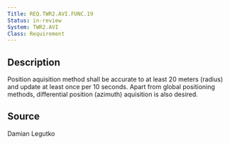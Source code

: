 ```yaml
---
Title: REQ.TWR2.AVI.FUNC.19
Status: in-review
System: TWR2.AVI
Class: Requirement
---
```


## Description

Position aquisition method shall be accurate to at least 20 meters (radius) and update at least once per 10 seconds. Apart from global positioning methods, differential position (azimuth) aquisition is also desired.

## Source

Damian Legutko